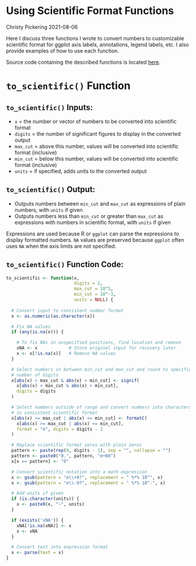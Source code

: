 Using Scientific Format Functions
================
Christy Pickering
2021-08-06

Here I discuss three functions I wrote to convert numbers to
customizable scientific format for ggplot axis labels, annotations,
legend labels, etc. I also provide examples of how to use each function.

Source code containing the described functions is located
[here](Code/scientific_conversion.R).

# `to_scientific()` Function

## `to_scientific()` Inputs:

  - `x` = the number or vector of numbers to be converted into
    scientific format
  - `digits` = the number of significant figures to display in the
    converted output
  - `max_cut` = above this number, values will be converted into
    scientific format (inclusive)
  - `min_cut` = below this number, values will be converted into
    scientific format (inclusive)
  - `units` = if specified, adds units to the converted output

## `to_scientific()` Output:

  - Outputs numbers between `min_cut` and `max_cut` as expressions of
    plain numbers, with `units` if given
  - Outputs numbers less than `min_cut` or greater than `max_cut` as
    expressions with numbers in scientific format, with `units` if given

Expressions are used because R or `ggplot` can parse the expressions to
display formatted numbers. `NA` values are preserved because `ggplot`
often uses `NA` when the axis limits are not specified.

## `to_scientific()` Function Code:

``` r
to_scientific <- function(x,
                          digits = 2,
                          max_cut = 10^5,
                          min_cut = 10^-3,
                          units = NULL) {
  
  # Convert input to consistent number format
  x <- as.numeric(as.character(x))

  # Fix NA values
  if (any(is.na(x))) {

    # To fix NAs in unspecified positions, find location and remove
    xNA <- x            # Store original input for recovery later
    x <- x[!is.na(x)]   # Remove NA values
  }

  # Select numbers in between min_cut and max_cut and round to specified
  # number of digits
  x[abs(x) < max_cut & abs(x) > min_cut] <- signif(
    x[abs(x) < max_cut & abs(x) > min_cut],
    digits = digits
  )

  # Select numbers outside of range and convert numbers into characters
  # in consistent scientific format
  x[abs(x) >= max_cut | abs(x) <= min_cut] <- formatC(
    x[abs(x) >= max_cut | abs(x) <= min_cut],
    format = "e", digits = digits - 1
  )

  # Replace scientific format zeros with plain zeros
  pattern <- paste(rep(0, digits - 1), sep = "", collapse = "")
  pattern <- paste0("0.", pattern, "e+00")
  x[x == pattern] <- "0"

  # Convert scientific notation into a math expression
  x <- gsub(pattern = "e\\+0?", replacement = " %*% 10^", x)
  x <- gsub(pattern = "e\\-0?", replacement = " %*% 10^-", x)

  # Add units if given
  if (is.character(units)) {
    x <- paste0(x, "~", units)
  }

  if (exists('xNA')) {
    xNA[!is.na(xNA)] <- x
    x <- xNA
  }

  # Convert text into expression format
  x <- parse(text = x)
}
```
